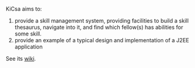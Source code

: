 KiCsa aims to:
1. provide a skill management system, providing facilities to build a skill thesaurus, navigate into it, and find which fellow(s) has abilities for some skill. 
2. provide an example of a typical design and implementation of a J2EE application

See its [wiki](http://).
